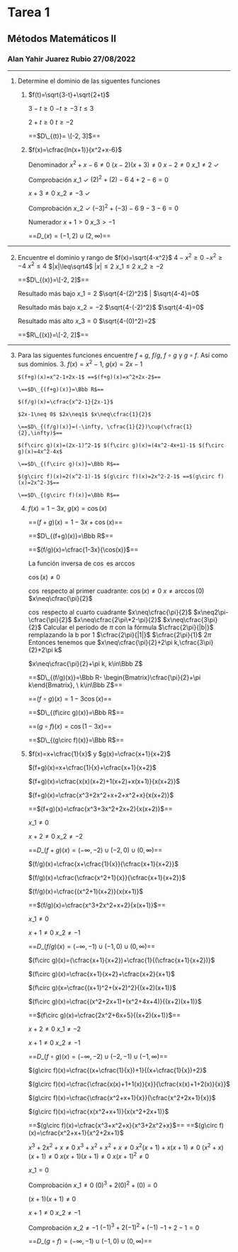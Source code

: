 # Tarea 1

## Métodos Matemáticos II

### Alan Yahir Juarez Rubio 27/08/2022

***

1. Determine el dominio de las siguentes funciones
   1.  $f(t)=\sqrt{3-t}+\sqrt{2+t}$

       $3-t\geq0$ $-t\geq-3$ $t\leq3$

       $2+t\geq 0$ $t\geq -2$

       \==$D\_{(t)}= \[-2, 3]$==
   2.  $f(x)=\cfrac{ln(x+1)}{x^2+x-6}$

       Denominador $x^2+x-6\neq0$ $(x-2)(x+3)\neq0$ $x-2\neq0$ $x\_1\neq2\ \checkmark$

       Comprobación $x\_1\ \checkmark$ $(2)^2+(2)-6$ $4+2-6=0$

       $x+3\neq0$ $x\_2\neq-3\ \checkmark$

       Comprobación $x\_2\ \checkmark$ $(-3)^2+(-3)-6$ $9-3-6=0$

       Numerador $x+1>0$ $x\_3>-1$

       \==$D\_{(x)}= (-1, 2)\cup(2,\infty)$==

***

2.  Encuentre el dominio y rango de $f(x)=\sqrt{4-x^2}$ $4-x^2\geq0$ $-x^2\geq-4$ $x^2\leq4$ $|x|\leq\sqrt4$ $|x|\leq2$ $x\_1\leq2$ $x\_2\geq-2$

    \==$D\_{(x)}=\[-2, 2]$==

    Resultado más bajo $x\_1=2$ $\sqrt{4-(2)^2}$ | $\sqrt{4-4}=0$

    Resultado más bajo $x\_2=-2$ $\sqrt{4-(-2)^2}$ $\sqrt{4-4}=0$

    Resultado más alto $x\_3=0$ $\sqrt{4-(0)^2}=2$

    \==$R\_{(x)}=\[-2, 2]$==

***

3. Para las siguentes funciones encuentre $f+g$, $f/g$, $f\circ g$ y $g\circ f$. Así como sus dominios.
   3.  $f(x)=x^2-1$, $g(x)=2x-1$

       $(f+g)(x)=x^2-1+2x-1$ ==$(f+g)(x)=x^2+2x-2$==

       \==$D\_{(f+g)(x)}=\Bbb R$==

       $(f/g)(x)=\cfrac{x^2-1}{2x-1}$

       $2x-1\neq 0$ $2x\neq1$ $x\neq\cfrac{1}{2}$

       \==$D\_{(f/g)(x)}=(-\infty, \cfrac{1}{2})\cup(\cfrac{1}{2},\infty)$==

       $(f\circ g)(x)=(2x-1)^2-1$ $(f\circ g)(x)=(4x^2-4x+1)-1$ $(f\circ g)(x)=4x^2-4x$

       \==$D\_{(f\circ g)(x)}=\Bbb R$==

       $(g\circ f)(x)=2(x^2-1)-1$ $(g\circ f)(x)=2x^2-2-1$ ==$(g\circ f)(x)=2x^2-3$==

       \==$D\_{(g\circ f)(x)}=\Bbb R$==
   4.  $f(x)=1-3x$, $g(x)=\cos (x)$

       \==$(f+g)(x)=1-3x+\cos(x)$==

       \==$D\_{(f+g)(x)}=\Bbb R$==

       \==$(f/g)(x)=\cfrac{1-3x}{\cos(x)}$==

       La función inversa de $\cos$ es $\arccos$

       $\cos(x)\neq0$

       $\cos$ respecto al primer cuadrante: $\cos(x)\neq0$ $x\neq\arccos(0)$ $x\neq\cfrac{\pi}{2}$

       $\cos$ respecto al cuarto cuadrante $x\neq\cfrac{\pi}{2}$ $x\neq2\pi-\cfrac{\pi}{2}$ $x\neq\cfrac{2\pi\*2-\pi}{2}$ $x\neq\cfrac{3\pi}{2}$ Calcular el periodo de $\pi$ con la fórmula $\cfrac{2\pi}{|b|}$ remplazando la b por 1 $\cfrac{2\pi}{|1|}$ $\cfrac{2\pi}{1}$ $2\pi$ Entonces tenemos que $x\neq\cfrac{\pi}{2}+2\pi k,\cfrac{3\pi}{2}+2\pi k$

       $x\neq\cfrac{\pi}{2}+\pi k, k\in\Bbb Z$

       \==$D\_{(f/g)(x)}=\Bbb R- \begin{Bmatrix}\cfrac{\pi}{2}+\pi k\end{Bmatrix}, \ k\in\Bbb Z$==

       \==$(f\circ g)(x)=1-3\cos(x)$==

       \==$D\_{(f\circ g)(x)}=\Bbb R$==

       \==$(g\circ f)(x)=\cos(1-3x)$==

       \==$D\_{(g\circ f)(x)}=\Bbb R$==
   5.  $f(x)=x+\cfrac{1}{x}$ y $g(x)=\cfrac{x+1}{x+2}$

       $(f+g)(x)=x+\cfrac{1}{x}+\cfrac{x+1}{x+2}$

       $(f+g)(x)=\cfrac{x(x)(x+2)+1(x+2)+x(x+1)}{x(x+2)}$

       $(f+g)(x)=\cfrac{x^3+2x^2+x+2+x^2+x}{x(x+2)}$

       \==$(f+g)(x)=\cfrac{x^3+3x^2+2x+2}{x(x+2)}$==

       $x\_1\neq0$

       $x+2\neq0$ $x\_2\neq-2$

       \==$D\_{(f+g)(x)}=(-\infty,-2)\cup(-2,0)\cup(0,\infty)$==

       $(f/g)(x)=\cfrac{x+\cfrac{1}{x\}}{\cfrac{x+1}{x+2\}}$

       $(f/g)(x)=\cfrac{\cfrac{x^2+1}{x\}}{\cfrac{x+1}{x+2\}}$

       $(f/g)(x)=\cfrac{(x^2+1)(x+2)}{x(x+1)}$

       \==$(f/g)(x)=\cfrac{x^3+2x^2+x+2}{x(x+1)}$==

       $x\_1\neq0$

       $x+1\neq0$ $x\_2\neq-1$

       \==$D\_{(f/g)(x)}=(-\infty, -1)\cup(-1,0)\cup(0,\infty)$==

       $(f\circ g)(x)=(\cfrac{x+1}{x+2})+\cfrac{1}{(\cfrac{x+1}{x+2})}$

       $(f\circ g)(x)=\cfrac{x+1}{x+2}+\cfrac{x+2}{x+1}$

       $(f\circ g)(x=\cfrac{(x+1)^2+(x+2)^2}{(x+2)(x+1)}$

       $(f\circ g)(x)=\cfrac{(x^2+2x+1)+(x^2+4x+4)}{(x+2)(x+1)}$

       \==$(f\circ g)(x)=\cfrac{2x^2+6x+5}{(x+2)(x+1)}$==

       $x+2\neq0$ $x\_1\neq-2$

       $x+1\neq0$ $x\_2\neq-1$

       \==$D\_{(f\circ g)(x)}=(-\infty, -2)\cup(-2, -1)\cup(-1, \infty)$==

       $(g\circ f)(x)=\cfrac{(x+\cfrac{1}{x})+1}{(x+\cfrac{1}{x})+2}$

       $(g\circ f)(x)=\cfrac{\cfrac{x(x)+1+1(x)}{x\}}{\cfrac{x(x)+1+2(x)}{x\}}$

       $(g\circ f)(x)=\cfrac{\cfrac{x^2+x+1}{x\}}{\cfrac{x^2+2x+1}{x\}}$

       $(g\circ f)(x)=\cfrac{x(x^2+x+1)}{x(x^2+2x+1)}$

       \==$(g\circ f)(x)=\cfrac{x^3+x^2+x}{x^3+2x^2+x}$== ==$(g\circ f)(x)=\cfrac{x^2+x+1}{x^2+2x+1}$

       $x^3+2x^2+x\neq0$ $x^3+x^2+x^2+x\neq0$ $x^2(x+1)+x(x+1)\neq0$ $(x^2+x)(x+1)\neq0$ $x(x+1)(x+1)\neq0$ $x(x+1)^2\neq0$

       $x\_1=0$

       Comprobación $x\_1\neq0$ $(0)^3+2(0)^2+(0)=0$

       $(x+1)(x+1)\neq0$

       $x+1\neq0$ $x\_2\neq-1$

       Comprobación $x\_2\neq-1$ $(-1)^3+2(-1)^2+(-1)$ $-1+2-1=0$

       \==$D\_{(g\circ f)}=(-\infty,-1)\cup(-1,0)\cup(0,\infty)$==
